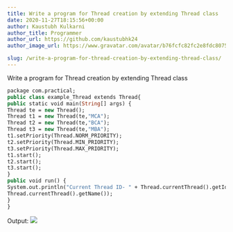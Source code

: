 ```yaml
---
title: Write a program for Thread creation by extending Thread class
date: 2020-11-27T18:15:56+00:00
author: Kaustubh Kulkarni
author_title: Programmer
author_url: https://github.com/kaustubhk24
author_image_url: https://www.gravatar.com/avatar/b76fcfc82fc2e8fdc8075636f1735f61?s=200

slug: /write-a-program-for-thread-creation-by-extending-thread-class/
---
```

Write a program for Thread creation by extending Thread class

```vb title="file.vb"
package com.practical;
public class example_Thread extends Thread{
public static void main(String[] args) {
Thread te = new Thread();
Thread t1 = new Thread(te,"MCA");
Thread t2 = new Thread(te,"BCA");
Thread t3 = new Thread(te,"MBA");
t1.setPriority(Thread.NORM_PRIORITY);
t2.setPriority(Thread.MIN_PRIORITY);
t3.setPriority(Thread.MAX_PRIORITY);
t1.start();
t2.start();
t3.start();
}
public void run() {
System.out.println("Current Thread ID- " + Thread.currentThread().getId() + " For Thread- " +
Thread.currentThread().getName());
}
}
```

Output:
![](https://www.kaustubh.codes/imgs/wp-content/uploads/2020/11/image-24.png) 
